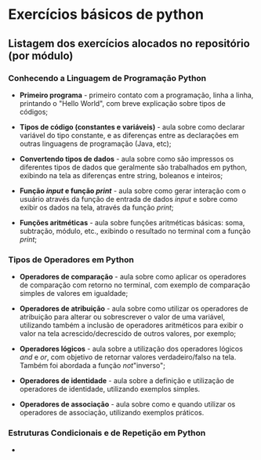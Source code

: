 # Exercícios básicos de python

## Listagem dos exercícios alocados no repositório (por módulo)

### Conhecendo a Linguagem de Programação Python

* **Primeiro programa** - primeiro contato com a programação, linha a linha, printando o "Hello World", com breve explicação sobre tipos de códigos;

* **Tipos de código (constantes e variáveis)** - aula sobre como declarar variável do tipo constante, e as diferenças entre as declarações em outras linguagens de programação (Java, etc);

* **Convertendo tipos de dados** - aula sobre como são impressos os diferentes tipos de dados que geralmente são trabalhados em python, exibindo na tela as diferenças entre string, boleanos e inteiros;

* **Função _input_ e função _print_** - aula sobre como gerar interação com o usuário através da função de entrada de dados _input_ e sobre como exibir os dados na tela, através da função _print_;

* **Funções aritméticas** - aula sobre funções aritméticas básicas: soma, subtração, módulo, etc., exibindo o resultado no terminal com a função _print_;

### Tipos de Operadores em Python 

* **Operadores de comparação** - aula sobre como aplicar os operadores de comparação com retorno no terminal, com exemplo de comparação simples de valores em igualdade;

* **Operadores de atribuição** - aula sobre como utilizar os operadores de atribuição para alterar ou sobrescrever o valor de uma variável, utilizando também a inclusão de operadores aritméticos para exibir o valor na tela acrescido/decrescido de outros valores, por exemplo;

* **Operadores lógicos** - aula sobre a utilização dos operadores lógicos _and_ e _or_, com objetivo de retornar valores verdadeiro/falso na tela. Também foi abordada a função _not_"inverso";

* **Operadores de identidade** - aula sobre a definição e utilização de operadores de identidade, utilizando exemplos simples.

* **Operadores de associação** - aula sobre como e quando utilizar os operadores de associação, utilizando exemplos práticos.

### Estruturas Condicionais e de Repetição em Python

*